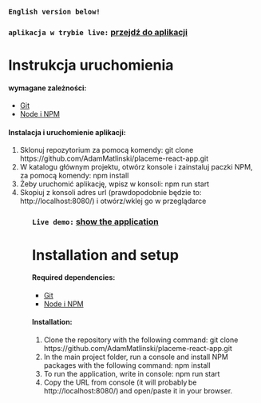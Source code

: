### `English version below!`


### `aplikacja w trybie live:` [przejdź do aplikacji](https://601974acd1f4f4008994f102--placeme-react-app.netlify.app/?fbclid=IwAR14dd-A1sKWDoc9kvLiAXzkuVyWeOPcZxyuEX_ek8FEg2gDbl3DwfcKMvE)

# Instrukcja uruchomienia

#### wymagane zależności:
- [Git](https://git-scm.com/downloads)
- [Node i NPM](https://nodejs.org/en/download/)

#### Instalacja i uruchomienie aplikacji:
<ol>
  <li>Sklonuj repozytorium za pomocą komendy: git clone https://github.com/AdamMatlinski/placeme-react-app.git</li>
  <li>W katalogu głównym projektu, otwórz konsole i zainstaluj paczki NPM, za pomocą komendy: npm install</li>
  <li>Żeby uruchomić aplikację, wpisz w konsoli: npm run start</li>
  <li>Skopiuj z konsoli adres url (prawdopodobnie będzie to: http://localhost:8080/) i otwórz/wklej go w przeglądarce</li>
<ol>


### `Live demo:` [show the application](https://601974acd1f4f4008994f102--placeme-react-app.netlify.app/?fbclid=IwAR14dd-A1sKWDoc9kvLiAXzkuVyWeOPcZxyuEX_ek8FEg2gDbl3DwfcKMvE)

# Installation and setup 

#### Required dependencies: 
- [Git](https://git-scm.com/downloads)
- [Node i NPM](https://nodejs.org/en/download/)

#### Installation:
<ol>
  <li>Clone the repository with the following command: git clone https://github.com/AdamMatlinski/placeme-react-app.git</li>
  <li>In the main project folder, run a console and install NPM packages with the following command: npm install</li>
  <li>To run the application, write in console: npm run start</li>
  <li>Copy the URL from console (it will probably be http://localhost:8080/) and open/paste it in your browser.</li>
<ol>
